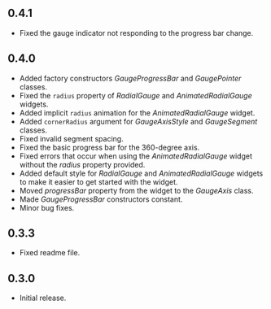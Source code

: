 ## 0.4.1
- Fixed the gauge indicator not responding to the progress bar change.
## 0.4.0
- Added factory constructors _GaugeProgressBar_ and _GaugePointer_ classes.
- Fixed the `radius` property of *RadialGauge* and *AnimatedRadialGauge* widgets.
- Added implicit `radius` animation for the *AnimatedRadialGauge* widget.
- Added `cornerRadius` argument for *GaugeAxisStyle* and *GaugeSegment* classes.
- Fixed invalid segment spacing.
- Fixed the basic progress bar for the 360-degree axis.
- Fixed errors that occur when using the *AnimatedRadialGauge* widget without the *radius* property provided.
- Added default style for *RadialGauge* and *AnimatedRadialGauge* widgets to make it easier to get started with the widget.
- Moved *progressBar* property from the widget to the *GaugeAxis* class.
- Made *GaugeProgressBar* constructors constant.
- Minor bug fixes.

## 0.3.3

- Fixed readme file.

## 0.3.0

- Initial release.
